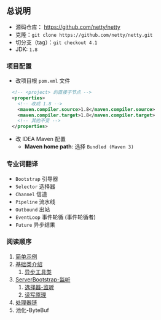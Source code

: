 ## 总说明
- 源码仓库： https://github.com/netty/netty
- 克隆：`git clone https://github.com/netty/netty.git`
- 切分支（tag）：`git checkout 4.1`
- JDK: `1.8`


### 项目配置
- 改项目根 `pom.xml` 文件
```xml
  <!-- <project> 的直接子节点 -->
  <properties>
    <!-- 改成 1.8 -->
    <maven.compiler.source>1.8</maven.compiler.source>
    <maven.compiler.target>1.8</maven.compiler.target>
    <!-- 其他不变 -->
  </properties>
```

- 改 IDEA Maven 配置
  - **Maven home path**: 选择 `Bundled (Maven 3)`


### 专业词翻译
- `Bootstrap` 引导器
- `Selector` 选择器
- `Channel` 信道
- `Pipeline` 流水线
- `Outbound` 出站
- `EventLoop` 事件轮循 (事件轮循者)
- `Future` 异步结果


### 阅读顺序
1. [简单示例](简单示例.md)
2. [基础类介绍](基础类介绍.md)
    1. [异步工具类](异步工具类.md)
3. [ServerBootstrap-监听](ServerBootstrap-监听.md)
    1. [选择器-监听](选择器-监听.md)
    2. [读写原理](读写原理.md)
4. [处理器链](处理器链.md)
5. 池化-ByteBuf